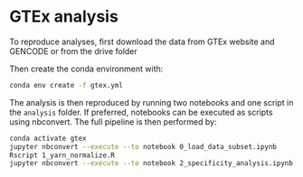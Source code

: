# GTEx analysis

To reproduce analyses, first download the data from GTEx website and GENCODE or from the drive folder

Then create the conda environment with:
```bash
conda env create -f gtex.yml
```

The analysis is then reproduced by running two notebooks and one script in the `analysis` folder. If preferred, notebooks can be executed as scripts using nbconvert. The full pipeline is then performed by:
```bash
conda activate gtex
jupyter nbconvert --execute --to notebook 0_load_data_subset.ipynb
Rscript 1_yarn_normalize.R
jupyter nbconvert --execute --to notebook 2_specificity_analysis.ipynb
```
